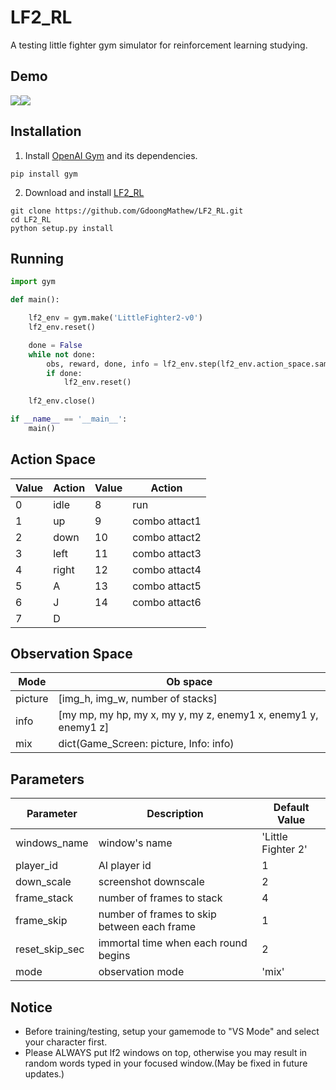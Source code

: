 # LF2_RL
A testing little fighter gym simulator for reinforcement learning studying.

## Demo
![](demo_img/demo3.gif|width=380px)![](demo_img/demo2.gif|width=380px)


## Installation
1. Install [OpenAI Gym](https://github.com/openai/gym) and its dependencies.
```
pip install gym
```
2. Download and install [LF2_RL](https://github.com/GdoongMathew/LF2_RL)
```
git clone https://github.com/GdoongMathew/LF2_RL.git
cd LF2_RL
python setup.py install
```

## Running
```python
import gym

def main():

    lf2_env = gym.make('LittleFighter2-v0')
    lf2_env.reset()

    done = False
    while not done:
        obs, reward, done, info = lf2_env.step(lf2_env.action_space.sample())
        if done:
            lf2_env.reset()
    
    lf2_env.close()

if __name__ == '__main__':
    main()
```

## Action Space
Value | Action | Value | Action
--- | --- | --- | ---
0 | idle    | 8 | run
1 | up      | 9 | combo attact1
2 | down    | 10| combo attact2
3 | left    | 11| combo attact3
4 | right   | 12| combo attact4
5 | A       | 13| combo attact5
6 | J       | 14| combo attact6
7 | D

## Observation Space
Mode | Ob space
---|---
picture| [img_h, img_w, number of stacks]
info|[my mp, my hp, my x, my y, my z, enemy1 x, enemy1 y, enemy1 z]
mix | dict(Game_Screen: picture, Info: info)

## Parameters
Parameter|Description|Default Value
---|---|---
windows_name|window's name|'Little Fighter 2'
player_id|AI player id| 1
down_scale|screenshot downscale| 2
frame_stack| number of frames to stack| 4
frame_skip| number of frames to skip between each frame| 1
reset_skip_sec|immortal time when each round begins| 2
mode| observation mode| 'mix'


## Notice
*  Before training/testing, setup your gamemode to "VS Mode" and select your character first.
* Please ALWAYS put lf2 windows on top, otherwise you may result in random words typed in your focused window.(May be fixed in future updates.) 